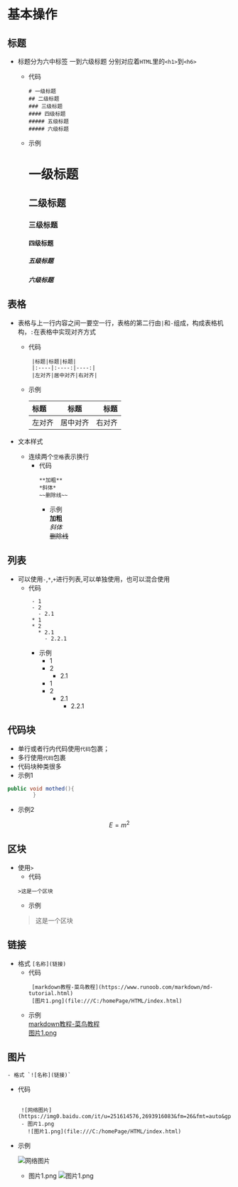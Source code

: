 # 基本操作

## 标题

 - 标题分为六中标签 一到六级标题 分别对应着`HTML`里的`<h1>`到`<h6>`

   - 代码
      ```
      # 一级标题
      ## 二级标题
      ### 三级标题
      #### 四级标题
      ##### 五级标题
      ##### 六级标题
      ```
   - 示例
      # 一级标题
      ## 二级标题
      ### 三级标题
      #### 四级标题
      ##### 五级标题
      ##### 六级标题

##  表格
 - 表格与上一行内容之间一要空一行，表格的第二行由`|`和`-`组成，构成表格机构，`:`在表格中实现对齐方式 

   - 代码
        ```
         |标题|标题|标题|
         |:----|:----:|----:|
         |左对齐|居中对齐|右对齐|
        ```
   - 示例
    
      |标题|标题|标题|
      |:----|:----:|----:|
      |左对齐|居中对齐|右对齐|

- 文本样式
  - 连续两个`空格`表示换行
    - 代码
      ```
      **加粗**
      *斜体*
      ~~删除线~~
      ```
      - 示例    
      **加粗**  
      *斜体*  
      ~~删除线~~

## 列表
 - 可以使用`-`,`*`,`+`进行列表,可以单独使用，也可以混合使用
   - 代码
      ```
       - 1
       - 2
         - 2.1
       * 1
       * 2
         * 2.1  
           - 2.2.1
      ```
     - 示例    
       - 1
       - 2
         - 2.1
       * 1
       * 2
         * 2.1  
           - 2.2.1
 
## 代码块
 - 单行或者行内代码使用`代码`包裹；
 - 多行使用```代码```包裹
 - 代码块种类很多
 - 示例1
```java
public void mothed(){
        }
```
- 示例2
```math
E=m^2 
```
## 区块
 - 使用`>`
     - 代码
      ```
      >这是一个区块
      ```
     - 示例    
      >这是一个区块

## 链接
 - 格式 `[名称](链接)`
   - 代码
     ```
      [markdown教程-菜鸟教程](https://www.runoob.com/markdown/md-tutorial.html)
      [图片1.png](file:///C:/homePage/HTML/index.html)
     ```
   - 示例    
      [markdown教程-菜鸟教程](https://www.runoob.com/markdown/md-tutorial.html)  
      [图片1.png](file:///D:\Massage\note\markdown\images\1.png)
## 图片
    - 格式 `![名称](链接)`
- 代码
  ```
   
   ![网络图片](https://img0.baidu.com/it/u=251614576,2693916083&fm=26&fmt=auto&gp=0.jpg)
   - 图片1.png
     ![图片1.png](file:///C:/homePage/HTML/index.html)
  ```
- 示例    
 
  ![网络图片](https://img0.baidu.com/it/u=251614576,2693916083&fm=26&fmt=auto&gp=0.jpg)
  - 图片1.png
    ![图片1.png](file:///D:\Massage\note\markdown\images\1.png)